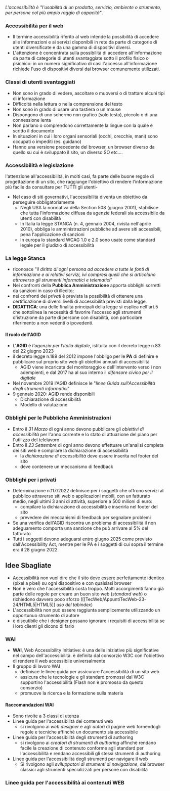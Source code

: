 *L'accessibilità è "l'usabilità di un prodotto, servizio, ambiente o strumento, per persone col più ampio raggio di capacità"*.

### Accessibilità per il web
- Il termine accessibilità riferito al web intende la possibilità di accedere alle informazioni e ai servizi disponibili in rete da parte di categorie di utenti diversificate e da una gamma di dispositivi diversi.
- L'attenzione è concentrata sulla possibilità di accedere all'informazione da parte di categorie di utenti svantaggiate sotto il profilo fisico o psichico: in un numero significativo di casi l'accesso all'informazione richiede l'uso di dispositivi diversi dai browser comunemente utilizzati.

### Classi di utenti svantaggiati
- Non sono in grado di vedere, ascoltare o muoversi o di trattare alcuni tipi di informazione
- Difficoltà nella lettura o nella comprensione del testo
- Non sono in grado di usare una tastiera o un mouse
- Dispongono di uno schermo non grafico (solo testo), piccolo o di una connessione lenta
- Non parlano o comprendono correttamente la lingue con la quale è scritto il documento
- In situazioni in cui i loro organi sensoriali (occhi, orecchie, mani) sono occupati o impediti (es. guidano)
- Hanno una versione precedente del browser, un browser diverso da quello su cui è sviluppato il sito, un diverso SO etc....
### Accessibilità e legislazione
l'attenzione all'accessibilità, in molti casi, fa parte delle buone regole di progettazione di un sito, che raggiunge l'obiettivo di rendere l'informazione più facile da consultare per TUTTI gli utenti-
- Nel caso di siti governativi, l'accessibilità diventa un obiettivo da perseguire obbligatoriamente
	- Negli USA la normativa della Section 508 (giugno 2001), stabilisce che tutta l'informazione diffusa da agenzie federali sia accessibile da utenti con disabilità
	- In Italia la legge STANCA (n. 4, gennaio 2004, rivista nell'aprile 2010), obbliga le amministrazioni pubbliche ad avere siti accessibili, pena l'applicazione di sanzioni
	- In europa lo standard WCAG 1.0 e 2.0 sono usate come standard legale per il giudizio di accessibilità

### La legge Stanca
- riconosce "*il diritto di ogni persona ad accedere a tutte le fonti di informazione e ai relativi servizi, ivi compresi quelli che si articolano attraverso gli strumenti informatici e telematici*"
- Nei confronti della **Pubblica Amministrazione** apporta obblighi sorretti da sanzioni in caso di illecito;
- nei confronti dei *privati* è prevista la possibilità di ottenere una certificazione di diversi livelli di accessibilità previsti dalla legge.
- **DIDATTICA**: una delle finalità principali della legge si esplica nell'art.5 che sottolinea la necessità di favorire l'accesso agli strumenti d'istruzione da parte di persone con disabilità, con particolare riferimento a non vedenti o ipovedenti.

#### Il ruolo dell'AGID
- L'**AGID** è *l'agenzia per l'italia digitale*, istituita con il decreto legge n.83 del 22 giugno 2023
- il decreto legge n.189 del 2012 impone l'obbligo per le **PA** di definire e pubblicare sul proprio sito web gli obiettivi annuali di accessibilità
	- AGID viene incaricata del monitoraggio e dell'intervento verso i non adempienti, e dal 2017 ha al suo interno il *difensore civico per il digitale*
- Nel novembre 2019 l'AGID definisce le "*linee Guida sull'Accessibilità degli strumenti informatici*"
- 9 gennaio 2020: AGID rende disponibili
	- Dichiarazione di accessibilità
	- Modello di valutazione

### Obblighi per le Pubbliche Amministrazioni
- Entro il *31 Marzo* di ogni anno devono pubblicare gli *obiettivi di accessibilità* per l'anno corrente e lo stato di attuazione del piano per l'utilizzo del telelavoro
- Entro il *23 Settembre* di ogni anno devono effettuare un'analisi completa dei siti web e compilare la dichiarazione di accessibilità
	- la *dichiarazione di accessibilità* deve essere inserita nel footer del sito
	- deve contenere un meccanismo di feedback

### Obblighi per i privati
- Determinazione n.117/2022 definisce per i soggetti che offrono servizi al pubblico attraverso siti web o applicazioni mobili, con un fatturato medio, negli ultimi 3 anni di attività, superiore a 500 milioni di euro:
	- compilare la dichiarazione di accessibilità e inserirla nel footer del sito
	- prevedere dei meccanismi di feedback per segnalare problemi
- Se una verifica dell'AGID riscontra un problema di accessibilità il non adeguamento comporta una sanzione che può arrivare al 5% del fatturato
- Tutti i soggetti devono adeguarsi entro giugno 2025 come previsto dall'Accessibility Act, mentre per le PA e i soggetti di cui sopra il termine era il 28 giugno 2022

## Idee Sbagliate
- Accessibilità non vuol dire che il sito deve essere perfettamente identico (pixel a pixel) su ogni dispositivo e con qualsiasi browser
- Non è vero che l'accessibilità costa troppo. Molti accorgimenti fanno già parte delle regole per creare un buon sito web (*standard web*) o richiedono davvero poco sforzo ([[TecWeb/AppuntiTecWeb-23-24/HTML5|HTML5]] *uso del tabindex*)
- L'accessibilità non può essere raggiunta semplicemente utilizzando un opportunuo strumento di autore 
- è discutibile che i designer possano ignorare i requisiti di accessibilità se i loro clienti gli dicono di farlo

### WAI
- **WAI**, Web Accessibility Initiative: è una delle iniziative più significative nel campo dell'accessibilità. è definita dal consorzio W3C con l'obiettivo di rendere il web accessibile universalmente
- Il gruppo di lavoro WAI
	- definisce le linee guida per assicurare l'accessibilità di un sito web
	- assicura che le tecnologie e gli standard promossi dal W3C supportino l'accessibilità (Flash non è promosso da questo consorzio)
	- promuove la ricerca e la formazione sulla materia

#### Raccomandazioni WAI
- Sono rivolte a 3 classi di utenza
- Linee guida per l'accessibilità dei contenuti web
	- si rivolgono ai *web designer* e agli *autori* di pagine web fornendogli regole e tecniche affinchè un documento sia accessibile
- Linee guida per l'accessibilità degli strumenti di authoring
	- si rivolgono ai *creatori di strumenti di authoring* affinchè rendano facile la creazione di contenuto conforme agli standard per l'accessibilità e rendano accessibili gli stessi strumenti di authoring
- Linee guida per l'accessibilità degli strumenti per navigare il web
	- Si rivolgono agli *sviluppatori di strumenti di navigazione*, dai browser classici agli strumenti specializzati per persone con disabilità

### Linee guida per l'accessibilità ai contenuti WEB
